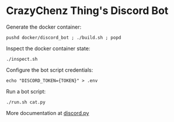 # CrazyChenz Thing's Discord Bot

Generate the docker container:
```
pushd docker/discord_bot ; ./build.sh ; popd
```

Inspect the docker container state:
```
./inspect.sh
```

Configure the bot script credentials:
```
echo "DISCORD_TOKEN={TOKEN}" > .env
```

Run a bot script:
```
./run.sh cat.py
```

More documentation at [discord.py](https://discordpy.readthedocs.io/en/latest)
